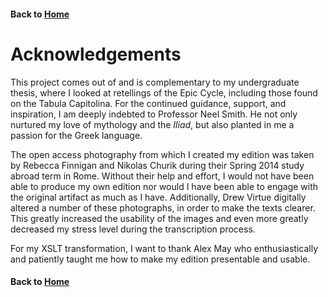 #### Back to [Home](https://brclar15.github.io/tabulaCapitolina/)

# Acknowledgements

This project comes out of and is complementary to my undergraduate thesis, where I looked at retellings of the Epic Cycle, including those found on the Tabula Capitolina. For the continued guidance, support, and inspiration, I am deeply indebted to Professor Neel Smith. He not only nurtured my love of mythology and the *Iliad*, but also planted in me a passion for the Greek language. 

The open access photography from which I created my edition was taken by Rebecca Finnigan and Nikolas Churik during their Spring 2014 study abroad term in Rome. Without their help and effort, I would not have been able to produce my own edition nor would I have been able to engage with the original artifact as much as I have. Additionally, Drew Virtue digitally altered a number of these photographs, in order to make the texts clearer. This greatly increased the usability of the images and even more greatly decreased my stress level during the transcription process. 

For my XSLT transformation, I want to thank Alex May  who enthusiastically and patiently taught me how to make my edition presentable and usable. 


#### Back to [Home](https://brclar15.github.io/tabulaCapitolina/)
